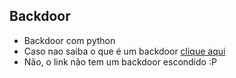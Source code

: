 ## Backdoor

- Backdoor com python
- Caso nao saiba o que é um backdoor <a href="https://canaltech.com.br/seguranca/o-que-e-backdoor-em-computacao-191727/">clique aqui</a>
- Não, o link não tem um backdoor escondido :P

